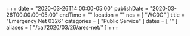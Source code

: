 +++
date = "2020-03-26T14:00:00-05:00"
publishDate = "2020-03-26T00:00:00-05:00"
endTime = ""
location = ""
ncs = [ "WC0G" ]
title = "Emergency Net 0326"
categories = [ "Public Service" ]
dates = [ "" ]
aliases = [ "/cal/2020/03/26/ares-net/" ]
+++
